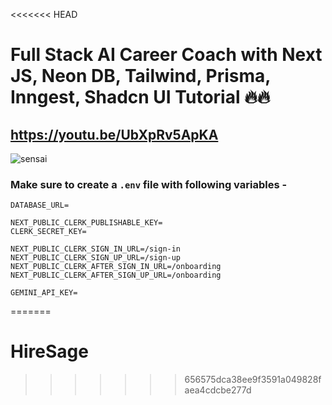 <<<<<<< HEAD
# Full Stack AI Career Coach with Next JS, Neon DB, Tailwind, Prisma, Inngest, Shadcn UI Tutorial 🔥🔥
## https://youtu.be/UbXpRv5ApKA

![sensai](https://github.com/user-attachments/assets/eee79242-4056-4d19-b655-2873788979e1)

### Make sure to create a `.env` file with following variables -

```
DATABASE_URL=

NEXT_PUBLIC_CLERK_PUBLISHABLE_KEY=
CLERK_SECRET_KEY=

NEXT_PUBLIC_CLERK_SIGN_IN_URL=/sign-in
NEXT_PUBLIC_CLERK_SIGN_UP_URL=/sign-up
NEXT_PUBLIC_CLERK_AFTER_SIGN_IN_URL=/onboarding
NEXT_PUBLIC_CLERK_AFTER_SIGN_UP_URL=/onboarding

GEMINI_API_KEY=
```
=======
# HireSage
>>>>>>> 656575dca38ee9f3591a049828faea4cdcbe277d
